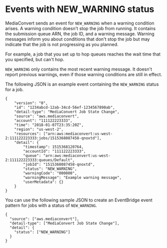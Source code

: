 # Events with NEW\_WARNING status<a name="ev_status_new_warning"></a>

MediaConvert sends an event for `NEW_WARNING` when a warning condition arises\. A warning condition doesn't stop the job from running\. It contains the submission queue ARN, the job ID, and a warning message\. Warning messages inform you about conditions that don't stop the job but may indicate that the job is not progressing as you planned\.

For example, a job that you set up to hop queues reaches the wait time that you specified, but can't hop\.

`NEW_WARNING` only contains the most recent warning message\. It doesn't report previous warnings, even if those warning conditions are still in effect\.

The following JSON is an example event containing the `NEW_WARNING` status for a job\.

```
{
    "version": "0",
    "id": "1234abcd-12ab-34cd-56ef-1234567890ab",
    "detail-type": "MediaConvert Job State Change",
    "source": "aws.mediaconvert",
    "account": "111122223333",
    "time": "2018-01-07T23:35:20Z",
    "region": "us-west-2",
    "resources": ["arn:aws:mediaconvert:us-west-2:111122223333:jobs/1515368087458-qnoxtd"],
    "detail": {
        "timestamp": 1515368120764,
        "accountId": "111122223333",
        "queue": "arn:aws:mediaconvert:us-west-2:111122223333:queues/Default",
        "jobId": "1515368087458-qnoxtd",
        "status": "NEW_WARNING",
        "warningCode": "000000",
        "warningMessage": "Example warning message",
        "userMetadata": {}
    }
}
```

You can use the following sample JSON to create an EventBridge event pattern for jobs with a status of `NEW_WARNING`\.

```
{
  "source": ["aws.mediaconvert"],
  "detail-type": ["MediaConvert Job State Change"],
  "detail": {
    "status": ["NEW_WARNING"]
  }
}
```